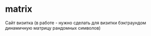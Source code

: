 # matrix
Сайт визитка (в работе - нужно сделать для визитки бэкграундом динамичную матрицу рандомных символов)
